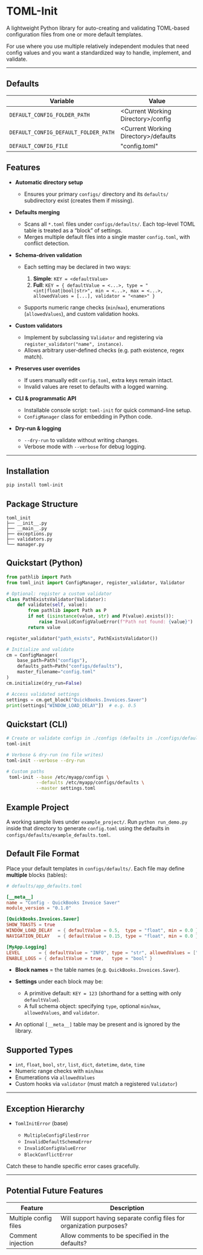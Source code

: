 # TOML-Init

A lightweight Python library for auto-creating and validating TOML-based configuration files from one or more default templates.

For use where you use multiple relatively independent modules that need config values and you want a standardized way to handle, implement, and validate.

---

## Defaults

| Variable                             | Value                                   |
|--------------------------------------|-----------------------------------------|
| `DEFAULT_CONFIG_FOLDER_PATH`         | \<Current Working Directory\>/config    |
| `DEFAULT_CONFIG_DEFAULT_FOLDER_PATH` | \<Current Working Directory\>/defaults  |
| `DEFAULT_CONFIG_FILE`                | "config.toml"                           |


## Features
* **Automatic directory setup**

  * Ensures your primary `configs/` directory and its `defaults/` subdirectory exist (creates them if missing).

* **Defaults merging**

  * Scans all `*.toml` files under `configs/defaults/`. Each top-level TOML table is treated as a “block” of settings.
  * Merges multiple default files into a single master `config.toml`, with conflict detection.

* **Schema-driven validation**

  * Each setting may be declared in two ways:

    1. **Simple**: `KEY = <defaultValue>`
    2. **Full**: `KEY = { defaultValue = <...>, type = "<int|float|bool|str>", min = <...>, max = <...>, allowedValues = [...], validator = "<name>" }`
  * Supports numeric range checks (`min`/`max`), enumerations (`allowedValues`), and custom validation hooks.

* **Custom validators**

  * Implement by subclassing `Validator` and registering via `register_validator("name", instance)`.
  * Allows arbitrary user‑defined checks (e.g. path existence, regex match).

* **Preserves user overrides**

  * If users manually edit `config.toml`, extra keys remain intact.
  * Invalid values are reset to defaults with a logged warning.

* **CLI & programmatic API**

  * Installable console script: `toml-init` for quick command-line setup.
  * `ConfigManager` class for embedding in Python code.

* **Dry‑run & logging**

  * `--dry-run` to validate without writing changes.
  * Verbose mode with `--verbose` for debug logging.

---

## Installation

```bash
pip install toml-init
```

## Package Structure

```
toml_init
├── __init__.py
├── __main__.py
├── exceptions.py
├── validators.py
└── manager.py
```

## Quickstart (Python)

```python
from pathlib import Path
from toml_init import ConfigManager, register_validator, Validator

# Optional: register a custom validator
class PathExistsValidator(Validator):
    def validate(self, value):
        from pathlib import Path as P
        if not (isinstance(value, str) and P(value).exists()):
            raise InvalidConfigValueError(f"Path not found: {value}")
        return value

register_validator("path_exists", PathExistsValidator())

# Initialize and validate
cm = ConfigManager(
    base_path=Path("configs"),
    defaults_path=Path("configs/defaults"),
    master_filename="config.toml"
)
cm.initialize(dry_run=False)

# Access validated settings
settings = cm.get_block("QuickBooks.Invoices.Saver")
print(settings["WINDOW_LOAD_DELAY"])  # e.g. 0.5
```

## Quickstart (CLI)

```bash
# Create or validate configs in ./configs (defaults in ./configs/defaults)
toml-init

# Verbose & dry-run (no file writes)
toml-init --verbose --dry-run

# Custom paths
 toml-init --base /etc/myapp/configs \
           --defaults /etc/myapp/configs/defaults \
           --master settings.toml
```

## Example Project

A working sample lives under `example_project/`. Run `python run_demo.py` inside
that directory to generate `config.toml` using the defaults in
`configs/defaults/example_defaults.toml`.

## Default File Format

Place your default templates in `configs/defaults/`. Each file may define **multiple** blocks (tables):

```toml
# defaults/app_defaults.toml

[__meta__]
name = "Config - QuickBooks Invoice Saver"
module_version = "0.1.0"

[QuickBooks.Invoices.Saver]
SHOW_TOASTS = true
WINDOW_LOAD_DELAY  = { defaultValue = 0.5,  type = "float", min = 0.0 }
NAVIGATION_DELAY   = { defaultValue = 0.15, type = "float", min = 0.0 }

[MyApp.Logging]
LEVEL       = { defaultValue = "INFO", type = "str", allowedValues = ["DEBUG","INFO","WARN","ERROR"] }
ENABLE_LOGS = { defaultValue = true,   type = "bool" }
```

* **Block names** = the table names (e.g. `QuickBooks.Invoices.Saver`).
* **Settings** under each block may be:

  * A primitive default: `KEY = 123` (shorthand for a setting with only `defaultValue`).
  * A full schema object: specifying `type`, optional `min`/`max`, `allowedValues`, and `validator`.
* An optional `[__meta__]` table may be present and is ignored by the library.

## Supported Types

* `int`, `float`, `bool`, `str`, `list`, `dict`, `datetime`, `date`, `time`
* Numeric range checks with `min`/`max`
* Enumerations via `allowedValues`
* Custom hooks via `validator` (must match a registered `Validator`)

---

## Exception Hierarchy

* `TomlInitError` (base)

  * `MultipleConfigFilesError`
  * `InvalidDefaultSchemaError`
  * `InvalidConfigValueError`
  * `BlockConflictError`

Catch these to handle specific error cases gracefully.

---

## Potential Future Features
| Feature               | Description                                                          |
|-----------------------|----------------------------------------------------------------------|
| Multiple config files | Will support having separate config files for organization purposes? |
| Comment injection     | Allow comments to be specified in the defaults?                      |
